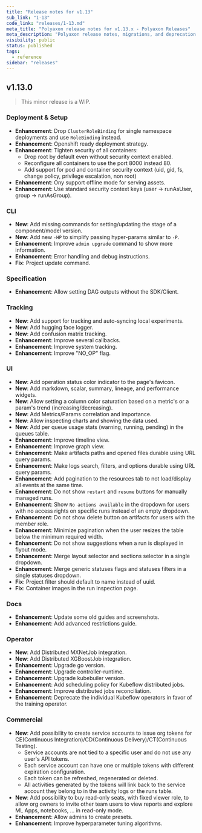 ```yaml
---
title: "Release notes for v1.13"
sub_link: "1-13"
code_link: "releases/1-13.md"
meta_title: "Polyaxon release notes for v1.13.x - Polyaxon Releases"
meta_description: "Polyaxon release notes, migrations, and deprecation notes for v1.13.x."
visibility: public
status: published
tags:
  - reference
sidebar: "releases"
---
```


## v1.13.0

> This minor release is a WIP.

### Deployment & Setup

 * **Enhancement**: Drop `ClusterRoleBinding` for single namespace deployments and use `RoleBinding` instead.
 * **Enhancement**: Openshift ready deployment strategy.
 * **Enhancement**: Tighten security of all containers: 
   * Drop root by default even without security context enabled.
   * Reconfigure all containers to use the port 8000 instead 80.
   * Add support for pod and container security context (uid, gid, fs, change policy, privilege escalation, non root)
 * **Enhancement**: Ony support offline mode for serving assets.
 * **Enhancement**: Use standard security context keys (user -> runAsUser, group -> runAsGroup).

### CLI

 * **New**: Add missing commands for setting/updating the stage of a component/model version.
 * **New**: Add new `-HP` to simplify passing hyper-params similar to `-P`.
 * **Enhancement**: Improve `admin upgrade` command to show more information.
 * **Enhancement**: Error handling and debug instructions.
 * **Fix**: Project update command.

### Specification

 * **Enhancement**: Allow setting DAG outputs without the SDK/Client.
 
### Tracking

 * **New**: Add support for tracking and auto-syncing local experiments.
 * **New**: Add hugging face logger.
 * **New**: Add confusion matrix tracking.
 * **Enhancement**: Improve several callbacks.
 * **Enhancement**: Improve system tracking.
 * **Enhancement**: Improve "NO_OP" flag.

### UI

 * **New**: Add operation status color indicator to the page's favicon.
 * **New**: Add markdown, scalar, summary, lineage, and performance widgets.
 * **New**: Allow setting a column color saturation based on a metric's or a param's trend (increasing/decreasing).
 * **New**: Add Metrics/Params correlation and importance.
 * **New**: Allow inspecting charts and showing the data used.
 * **New**: Add per queue usage stats (warning, running, pending) in the queues table.
 * **Enhancement**: Improve timeline view.
 * **Enhancement**: Improve graph view.
 * **Enhancement**: Make artifacts paths and opened files durable using URL query params.
 * **Enhancement**: Make logs search, filters, and options durable using URL query params.
 * **Enhancement**: Add pagination to the resources tab to not load/display all events at the same time.
 * **Enhancement**: Do not show `restart` and `resume` buttons for manually managed runs.
 * **Enhancement**: Show `No actions available` in the dropdown for users with no access rights on specific runs instead of an empty dropdown.
 * **Enhancement**: Do not show delete button on artifacts for users with the member role.
 * **Enhancement**: Minimize pagination when the user resizes the table below the minimum required width.
 * **Enhancement**: Do not show suggestions when a run is displayed in flyout mode.
 * **Enhancement**: Merge layout selector and sections selector in a single dropdown.
 * **Enhancement**: Merge generic statuses flags and statuses filters in a single statuses dropdown.
 * **Fix**: Project filter should default to name instead of uuid.
 * **Fix**: Container images in the run inspection page.

### Docs

 * **Enhancement**: Update some old guides and screenshots.
 * **Enhancement**: Add advanced restrictions guide.

### Operator

 * **New**: Add Distributed MXNetJob integration.
 * **New**: Add Distributed XGBoostJob integration.
 * **Enhancement**: Upgrade go version.
 * **Enhancement**: Upgrade controller-runtime.
 * **Enhancement**: Upgrade kubebuiler version.
 * **Enhancement**: Add scheduling policy for Kubeflow distributed jobs.
 * **Enhancement**: Improve distributed jobs reconciliation.
 * **Enhancement**: Deprecate the individual Kubeflow operators in favor of the training operator.

### Commercial

 * **New**: Add possibility to create service accounts to issue org tokens for CE(Continuous Integration)/CD(Continuous Delivery)/CT(Continuous Testing).
   * Service accounts are not tied to a specific user and do not use any user's API tokens.
   * Each service account can have one or multiple tokens with different expiration configuration.
   * Each token can be refreshed, regenerated or deleted.
   * All activities generated by the tokens will link back to the service account they belong to in the activity logs or the runs table. 
 * **New**: Add possibility to buy read-only seats, with fixed viewer role, to allow org owners to invite other team users to view reports and explore ML Apps, notebooks, ... in read-only mode.
 * **Enhancement**: Allow admins to create presets.
 * **Enhancement**: Improve hyperparameter tuning algorithms.

